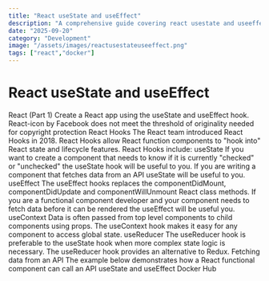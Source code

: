 ```yaml
---
title: "React useState and useEffect"
description: "A comprehensive guide covering react usestate and useeffect"
date: "2025-09-20"
category: "Development"
image: "/assets/images/reactusestateuseeffect.png"
tags: ["react","docker"]
---
```


# React useState and useEffect

React (Part 1) Create a React app using the useState and useEffect hook. React-icon by Facebook does not meet the threshold of originality needed for copyright protection React Hooks The React team introduced React Hooks in 2018. React Hooks allow React function components to "hook into" React state and lifecycle features. React Hooks include: useState If you want to create a component that needs to know if it is currently "checked" or "unchecked" the useState hook will be useful to you. If you are writing a component that fetches data from an API useState will be useful to you. useEffect The useEffect hooks replaces the componentDidMount, componentDidUpdate and componentWillUnmount React class methods. If you are a functional component developer and your component needs to fetch data before it can be rendered the useEffect will be useful you. useContext Data is often passed from top level components to child components using props. The useContext hook makes it easy for any component to access global state. useReducer The useReducer hook is preferable to the useState hook when more complex state logic is necessary. The useReducer hook provides an alternative to Redux. Fetching data from an API The example below demonstrates how a React functional component can call an API useState and useEffect Docker Hub
